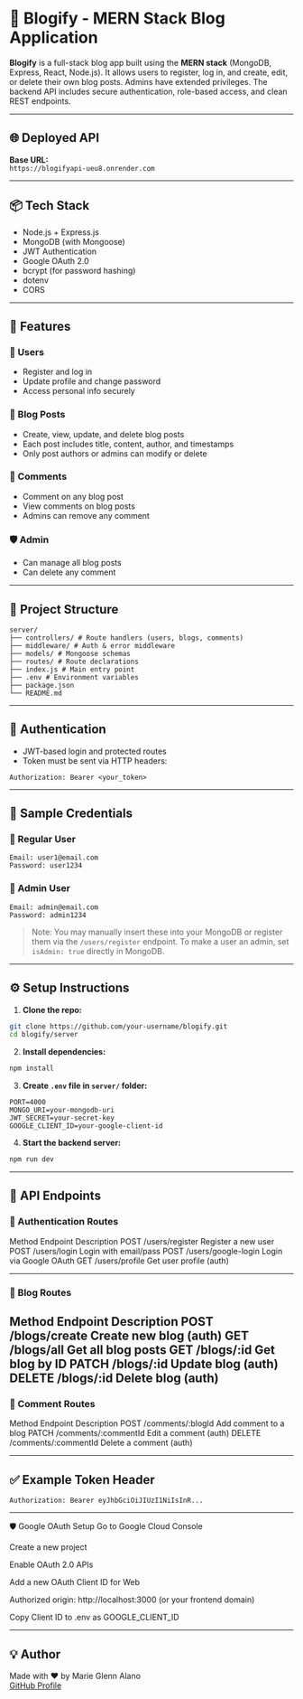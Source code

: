 # 📝 Blogify - MERN Stack Blog Application

**Blogify** is a full-stack blog app built using the **MERN stack** (MongoDB, Express, React, Node.js). It allows users to register, log in, and create, edit, or delete their own blog posts. Admins have extended privileges. The backend API includes secure authentication, role-based access, and clean REST endpoints.

---

## 🌐 Deployed API

**Base URL:**  
`https://blogifyapi-ueu8.onrender.com`

---

## 📦 Tech Stack

- Node.js + Express.js
- MongoDB (with Mongoose)
- JWT Authentication
- Google OAuth 2.0
- bcrypt (for password hashing)
- dotenv
- CORS

---

## 🚀 Features

### 👤 Users
- Register and log in
- Update profile and change password
- Access personal info securely

### 📝 Blog Posts
- Create, view, update, and delete blog posts
- Each post includes title, content, author, and timestamps
- Only post authors or admins can modify or delete

### 💬 Comments
- Comment on any blog post
- View comments on blog posts
- Admins can remove any comment

### 🛡️ Admin
- Can manage all blog posts
- Can delete any comment

---

## 📁 Project Structure

```
server/
├── controllers/ # Route handlers (users, blogs, comments)
├── middleware/ # Auth & error middleware
├── models/ # Mongoose schemas
├── routes/ # Route declarations
├── index.js # Main entry point
├── .env # Environment variables
├── package.json
└── README.md
```

---

## 🔐 Authentication

- JWT-based login and protected routes
- Token must be sent via HTTP headers:

```
Authorization: Bearer <your_token>
```

---

## 🧪 Sample Credentials

### 👤 Regular User
```
Email: user1@email.com
Password: user1234
```

### 👑 Admin User
```
Email: admin@email.com
Password: admin1234
```

> Note: You may manually insert these into your MongoDB or register them via the `/users/register` endpoint. To make a user an admin, set `isAdmin: true` directly in MongoDB.

---

## ⚙️ Setup Instructions

1. **Clone the repo:**

```bash
git clone https://github.com/your-username/blogify.git
cd blogify/server
```

2. **Install dependencies:**

```bash
npm install
```

3. **Create `.env` file in `server/` folder:**

```env
PORT=4000
MONGO_URI=your-mongodb-uri
JWT_SECRET=your-secret-key
GOOGLE_CLIENT_ID=your-google-client-id
```

4. **Start the backend server:**

```bash
npm run dev
```

---

## 📡 API Endpoints

### 🔐 Authentication Routes

Method	Endpoint	Description
POST	/users/register	Register a new user
POST	/users/login	Login with email/pass
POST	/users/google-login	Login via Google OAuth
GET	/users/profile	Get user profile (auth)

---

### 📝 Blog Routes

Method	Endpoint	Description
POST	/blogs/create	Create new blog (auth)
GET	/blogs/all	Get all blog posts
GET	/blogs/:id	Get blog by ID
PATCH	/blogs/:id	Update blog (auth)
DELETE	/blogs/:id	Delete blog (auth)
---

### 💬 Comment Routes

Method	Endpoint	Description
POST	/comments/:blogId	Add comment to a blog
PATCH	/comments/:commentId	Edit a comment (auth)
DELETE	/comments/:commentId	Delete a comment (auth)

---

## ✅ Example Token Header

```
Authorization: Bearer eyJhbGciOiJIUzI1NiIsInR...
```

---

🛡️ Google OAuth Setup
Go to Google Cloud Console

Create a new project

Enable OAuth 2.0 APIs

Add a new OAuth Client ID for Web

Authorized origin: http://localhost:3000 (or your frontend domain)

Copy Client ID to .env as GOOGLE_CLIENT_ID

---

## 💡 Author

Made with ❤️ by Marie Glenn Alano  
[GitHub Profile](https://github.com/marieglennalano)
